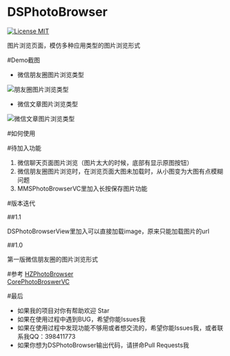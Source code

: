 # DSPhotoBrowser

[![License MIT](https://img.shields.io/badge/license-MIT-green.svg?style=flat)](https://github.com/walkdianzi/DSPhotoBrowser/blob/master/LICENSE)&nbsp;

图片浏览页面，模仿多种应用类型的图片浏览形式

#Demo截图
- 微信朋友圈图片浏览类型

![朋友圈图片浏览类型](https://github.com/walkdianzi/DSPhotoBrowser/blob/master/DSPhotoBrowser/Snapshots/contentOffset.gif)

- 微信文章图片浏览类型

![微信文章图片浏览类型](https://github.com/walkdianzi/DSPhotoBrowser/blob/master/DSPhotoBrowser/Snapshots/contentOffset2.gif)

#如何使用

#待加入功能

1. 微信聊天页面图片浏览（图片太大的时候，底部有显示原图按钮）
2. 微信朋友圈图片浏览时，在浏览页面大图未加载时，从小图变为大图有点模糊问题
3. MMSPhotoBrowserVC里加入长按保存图片功能

#版本迭代
 
 ##1.1

 DSPhotoBrowserView里加入可以直接加载image，原来只能加载图片的url
 
 ##1.0 

 第一版微信朋友圈的图片浏览形式

#参考
[HZPhotoBrowser](https://github.com/chennyhuang/HZPhotoBrowser)   
[CorePhotoBroswerVC](https://github.com/CharlinFeng/CorePhotoBroswerVC)

#最后
- 如果我的项目对你有帮助欢迎 Star  
- 如果在使用过程中遇到BUG，希望你能Issues我
- 如果在使用过程中发现功能不够用或者想交流的，希望你能Issues我，或者联系我QQ：398411773
- 如果你想为DSPhotoBrowser输出代码，请拼命Pull Requests我
